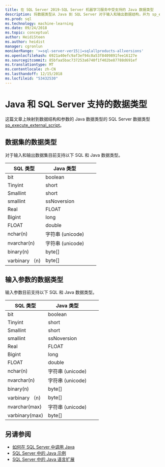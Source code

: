 ```yaml
---
title: 在 SQL Server 2019-SQL Server 机器学习服务中受支持的 Java 数据类型
description: 将数据类型从 Java 到 SQL Server 对于输入和输出数据结构，并为 sp_execute_external_script 的输入参数。
ms.prod: sql
ms.technology: machine-learning
ms.date: 09/24/2018
ms.topic: conceptual
author: HeidiSteen
ms.author: heidist
manager: cgronlun
monikerRange: '>=sql-server-ver15||=sqlallproducts-allversions'
ms.openlocfilehash: 6921a40efc9af3ef94c0a53f8409891fee16127e
ms.sourcegitcommit: 85bfaa5bac737253a6740f1f402be87788d691ef
ms.translationtype: MT
ms.contentlocale: zh-CN
ms.lasthandoff: 12/15/2018
ms.locfileid: "53432530"
---
```

# <a name="java-and-sql-server-supported-data-types"></a>Java 和 SQL Server 支持的数据类型

这篇文章上映射到数据结构和参数的 Java 数据类型的 SQL Server 数据类型[sp_execute_external_script](https://docs.microsoft.com/sql/relational-databases/system-stored-procedures/sp-execute-external-script-transact-sql)。

## <a name="data-types-for-data-sets"></a>数据集的数据类型

对于输入和输出数据集目前支持以下 SQL 和 Java 数据类型。

| SQL 类型        | Java 类型 | | |
| ------------- |-------------|-|-|
| bit      | boolean | | |
| Tinyint      | short      | | |
| Smallint | short      | | |
| smallint | ssNoversion      | | |
| Real | FLOAT      | | |
| Bigint | long      | | |
| FLOAT | double      | | |
| nchar(n) | 字符串 (unicode)      | | |
| nvarchar(n) | 字符串 (unicode)      | | |
| binary(n) | byte[]      | | |
| varbinary （n) | byte[]      | | |

## <a name="data-types-for-input-parameters"></a>输入参数的数据类型

输入参数目前支持以下 SQL 和 Java 数据类型。

| SQL 类型        | Java 类型 | | |
| ------------- |-------------|-|-|
| bit      | boolean | | |
| Tinyint      | short      | | |
| Smallint | short      | | |
| smallint | ssNoversion      | | |
| Real | FLOAT      | | |
| Bigint | long      | | |
| FLOAT | double      | | |
| nchar(n) | 字符串 (unicode)      | | |
| nvarchar(n) | 字符串 (unicode)      | | |
| binary(n) | byte[]      | | |
| varbinary （n) | byte[]      | | |
| nvarchar(max) | 字符串 (unicode)      | | |
| varbinary(max) | byte[]      | | |

## <a name="see-also"></a>另请参阅

+ [如何在 SQL Server 中调用 Java](howto-call-java-from-sql.md)
+ [SQL Server 中的 Java 示例](java-first-sample.md)
+ [SQL Server 中的 Java 语言扩展](extension-java.md)